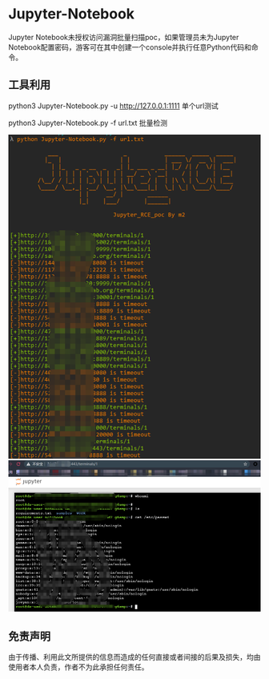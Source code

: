 # Jupyter-Notebook
Jupyter Notebook未授权访问漏洞批量扫描poc，如果管理员未为Jupyter Notebook配置密码，游客可在其中创建一个console并执行任意Python代码和命令。


## 工具利用

python3 Jupyter-Notebook.py -u http://127.0.0.1:1111 单个url测试

python3 Jupyter-Notebook.py -f url.txt 批量检测

![](./poc.png)
![](./ter.png)


## 免责声明

由于传播、利用此文所提供的信息而造成的任何直接或者间接的后果及损失，均由使用者本人负责，作者不为此承担任何责任。
